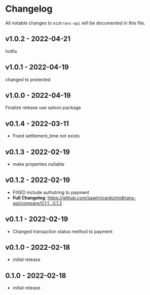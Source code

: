 # Changelog

All notable changes to `midtrans-api` will be documented in this file.

## v1.0.2 - 2022-04-21

hotfix

## v1.0.1 - 2022-04-19

changed to protected

## v1.0.0 - 2022-04-19

Finalize release use saloon package

## v0.1.4 - 2022-03-11

- Fixed settlement_time not exists

## v0.1.3 - 2022-02-19

- make properties nullable

## v0.1.2 - 2022-02-19

- FIXED include authstring to payment
- **Full Changelog**: https://github.com/sawirricardo/midtrans-api/compare/0.1.1...0.1.2

## v0.1.1 - 2022-02-19

- Changed transaction status method to payment

## v0.1.0 - 2022-02-18

- initial release

## 0.1.0 - 2022-02-18

- initial release
